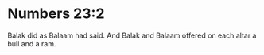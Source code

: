 # Numbers 23:2

Balak did as Balaam had said. And Balak and Balaam offered on each altar a bull and a ram.
